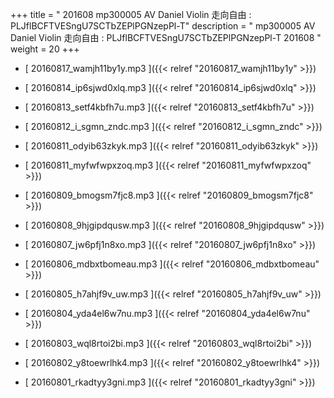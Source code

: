 +++
title = " 201608 mp300005 AV Daniel Violin 走向自由 : PLJflBCFTVESngU7SCTbZEPlPGNzepPl-T"
description = "  mp300005 AV Daniel Violin 走向自由 : PLJflBCFTVESngU7SCTbZEPlPGNzepPl-T 201608 "
weight = 20
+++



* [ 20160817_wamjh11by1y.mp3 ]({{< relref "20160817_wamjh11by1y" >}})


* [ 20160814_ip6sjwd0xlq.mp3 ]({{< relref "20160814_ip6sjwd0xlq" >}})


* [ 20160813_setf4kbfh7u.mp3 ]({{< relref "20160813_setf4kbfh7u" >}})


* [ 20160812_i_sgmn_zndc.mp3 ]({{< relref "20160812_i_sgmn_zndc" >}})


* [ 20160811_odyib63zkyk.mp3 ]({{< relref "20160811_odyib63zkyk" >}})


* [ 20160811_myfwfwpxzoq.mp3 ]({{< relref "20160811_myfwfwpxzoq" >}})


* [ 20160809_bmogsm7fjc8.mp3 ]({{< relref "20160809_bmogsm7fjc8" >}})


* [ 20160808_9hjgipdqusw.mp3 ]({{< relref "20160808_9hjgipdqusw" >}})


* [ 20160807_jw6pfj1n8xo.mp3 ]({{< relref "20160807_jw6pfj1n8xo" >}})


* [ 20160806_mdbxtbomeau.mp3 ]({{< relref "20160806_mdbxtbomeau" >}})


* [ 20160805_h7ahjf9v_uw.mp3 ]({{< relref "20160805_h7ahjf9v_uw" >}})


* [ 20160804_yda4el6w7nu.mp3 ]({{< relref "20160804_yda4el6w7nu" >}})


* [ 20160803_wql8rtoi2bi.mp3 ]({{< relref "20160803_wql8rtoi2bi" >}})


* [ 20160802_y8toewrlhk4.mp3 ]({{< relref "20160802_y8toewrlhk4" >}})


* [ 20160801_rkadtyy3gni.mp3 ]({{< relref "20160801_rkadtyy3gni" >}})

